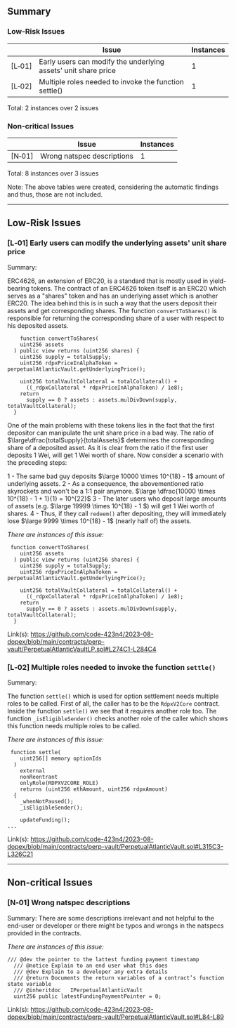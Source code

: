 ## Summary

### Low-Risk Issues

|  | Issue | Instances |
| --- | --- | --- |
| [L‑01] | Early users can modify the underlying assets' unit share price | 1 |
| [L‑02] | Multiple roles needed to invoke the function settle() | 1 |

Total: 2 instances over 2 issues

### Non-critical Issues

|  | Issue | Instances |
| --- | --- | --- |
| [N‑01] | Wrong natspec descriptions | 1 |

Total: 8 instances over 3 issues

Note: The above tables were created, considering the automatic findings and thus, those are not included.

---

## Low-Risk Issues

### [L‑01] **Early users can modify the underlying assets' unit share price**

Summary: 

ERC4626, an extension of ERC20, is a standard that is mostly used in yield-bearing tokens. The contract of an ERC4626 token itself is an ERC20 which serves as a "shares" token and has an underlying asset which is another ERC20. The idea behind this is in such a way that the users deposit their assets and get corresponding shares. The function `convertToShares()` is responsible for returning the corresponding share of a user with respect to his deposited assets.

```Solidity
    function convertToShares(
    uint256 assets
  ) public view returns (uint256 shares) {
    uint256 supply = totalSupply;
    uint256 rdpxPriceInAlphaToken = perpetualAtlanticVault.getUnderlyingPrice();

    uint256 totalVaultCollateral = totalCollateral() +
      ((_rdpxCollateral * rdpxPriceInAlphaToken) / 1e8);
    return
      supply == 0 ? assets : assets.mulDivDown(supply, totalVaultCollateral);
  }
```

One of the main problems with these tokens lies in the fact that the first depositor can manipulate the unit share price in a bad way. The ratio of $\large\dfrac{totalSupply}{totalAssets}$ determines the corresponding share of a deposited asset. As it is clear from the ratio if the first user deposits 1 Wei, will get 1 Wei worth of share. Now consider a scenario with the preceding steps:

1 - The same bad guy deposits $\large 10000 \times 10^{18} - 1$ amount of underlying assets.
2 - As a consequence, the abovementioned ratio skyrockets and won't be a 1:1 pair anymore.
$\large \dfrac{10000 \times 10^{18} - 1 + 1}{1} =  10^{22}$
3 - The later users who deposit large amounts of assets (e.g. $\large 19999 \times 10^{18} - 1 $) will get 1 Wei worth of shares.
4 - Thus, if they call `redeem()` after depositing, they will immediately lose $\large 9999 \times 10^{18} - 1$ (nearly half of) the assets.

*There are  instances of this issue:*

```solidity
 function convertToShares(
    uint256 assets
  ) public view returns (uint256 shares) {
    uint256 supply = totalSupply;
    uint256 rdpxPriceInAlphaToken = perpetualAtlanticVault.getUnderlyingPrice();

    uint256 totalVaultCollateral = totalCollateral() +
      ((_rdpxCollateral * rdpxPriceInAlphaToken) / 1e8);
    return
      supply == 0 ? assets : assets.mulDivDown(supply, totalVaultCollateral);
  }
```

Link(s): https://github.com/code-423n4/2023-08-dopex/blob/main/contracts/perp-vault/PerpetualAtlanticVaultLP.sol#L274C1-L284C4

### [L‑02] **Multiple roles needed to invoke the function `settle()`**

Summary: 

The function `settle()` which is used for option settlement needs multiple roles to be called. First of all, the caller has to be the `RdpxV2Core` contract. Inside the function `settle()` we see that it requires another role too. The function `_isEligibleSender()` checks another role of the caller which shows this function needs multiple roles to be called. 

*There are  instances of this issue:*

```solidity
 function settle(
    uint256[] memory optionIds
  )
    external
    nonReentrant
    onlyRole(RDPXV2CORE_ROLE)
    returns (uint256 ethAmount, uint256 rdpxAmount)
  {
    _whenNotPaused();
    _isEligibleSender();

    updateFunding();
...
```

Link(s): https://github.com/code-423n4/2023-08-dopex/blob/main/contracts/perp-vault/PerpetualAtlanticVault.sol#L315C3-L326C21

---

## Non-critical Issues

### [N‑01] Wrong natspec descriptions

Summary: There are some descriptions irrelevant and not helpful to the end-user or developer or there might be typos and wrongs in the natspecs provided in the contracts.

*There are  instances of this issue:*

```solidity
/// @dev the pointer to the lattest funding payment timestamp
  /// @notice Explain to an end user what this does
  /// @dev Explain to a developer any extra details
  /// @return Documents the return variables of a contract’s function state variable
  /// @inheritdoc	IPerpetualAtlanticVault
  uint256 public latestFundingPaymentPointer = 0;
```

Link(s): https://github.com/code-423n4/2023-08-dopex/blob/main/contracts/perp-vault/PerpetualAtlanticVault.sol#L84-L89